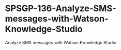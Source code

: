# SPSGP-136-Analyze-SMS-messages-with-Watson-Knowledge-Studio
Analyze SMS messages with Watson Knowledge Studio
